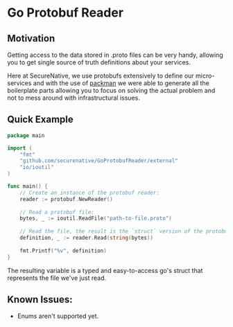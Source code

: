 # Go Protobuf Reader

## Motivation
Getting access to the data stored in .proto files can be very handy, 
allowing you to get single source of truth definitions about your services.

Here at SecureNative, we use protobufs extensively to define our micro-services and with the use of [packman](github.com/securenative/packman)
we were able to generate all the  boilerplate parts allowing you to focus on solving the actual problem and not to mess around with infrastructural issues.

## Quick Example

```go
package main

import (
	"fmt"
	"github.com/securenative/GoProtobufReader/external"
	"io/ioutil"
)

func main() {
	// Create an instance of the protobuf reader:
	reader := protobuf.NewReader()
	
	// Read a protobuf file:
	bytes, _ := ioutil.ReadFile("path-to-file.proto")
	
	// Read the file, the result is the `struct` version of the protobuf file
	definition, _ := reader.Read(string(bytes))
	
	fmt.Printf("%v", definition)
}   
``` 

The resulting variable is a typed and easy-to-access go's struct that represents the file we've just read.


## Known Issues:
* Enums aren't supported yet.